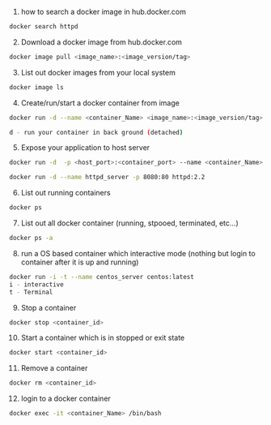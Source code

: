 
1. how to search a docker image in hub.docker.com
```sh
docker search httpd
```
2. Download a docker image from hub.docker.com
```sh
docker image pull <image_name>:<image_version/tag>
```

3. List out docker images from your local system
```sh
docker image ls
```

4. Create/run/start a docker container from image
```sh
docker run -d --name <container_Name> <image_name>:<image_version/tag>

d - run your container in back ground (detached)
```

5. Expose your application to host server
```sh
docker run -d  -p <host_port>:<container_port> --name <container_Name> <image_name>:<Image_version/tag>

docker run -d --name httpd_server -p 8080:80 httpd:2.2
```

6. List out running containers
```sh
docker ps
```

7. List out all docker container (running, stpooed, terminated, etc...)
```sh
docker ps -a
```

8. run a OS based container which interactive mode (nothing but login to container after it is up and running)

```sh
docker run -i -t --name centos_server centos:latest
i - interactive
t - Terminal
```

9. Stop a container 
```sh
docker stop <container_id>
```

10. Start a container which is in stopped or exit state

```sh
docker start <container_id>
```
11. Remove a container

```sh
docker rm <container_id>
```

12. login to a docker container
```sh
docker exec -it <container_Name> /bin/bash
````

